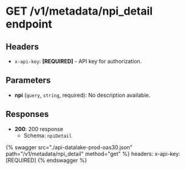# GET /v1/metadata/npi_detail endpoint

## Headers

- `x-api-key`: **[REQUIRED]** - API key for authorization.

## Parameters

- **npi** (`query`, `string`, required): No description available.

## Responses

- **200**: 200 response
  - Schema: `npiDetail`


{% swagger src="./api-datalake-prod-oas30.json" path="/v1/metadata/npi_detail" method="get" %}
  headers:
    x-api-key: [REQUIRED]
{% endswagger %}

